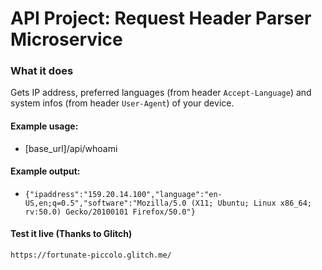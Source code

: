 # API Project: Request Header Parser Microservice

### What it does
Gets IP address, preferred languages (from header `Accept-Language`) and system infos (from header `User-Agent`) of your device.

#### Example usage:
* [base_url]/api/whoami

#### Example output:
* `{"ipaddress":"159.20.14.100","language":"en-US,en;q=0.5","software":"Mozilla/5.0 (X11; Ubuntu; Linux x86_64; rv:50.0) Gecko/20100101 Firefox/50.0"}`

#### Test it live (Thanks to Glitch)

`https://fortunate-piccolo.glitch.me/`
